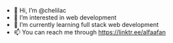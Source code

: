 - 👋 Hi, I’m @chelilac
- 👀 I’m interested in web development
- 🌱 I’m currently learning full stack web development
- 📫 You can reach me through https://linktr.ee/alfaafan

<!---
chelilac/chelilac is a ✨ special ✨ repository because its `README.md` (this file) appears on your GitHub profile.
You can click the Preview link to take a look at your changes.
--->
